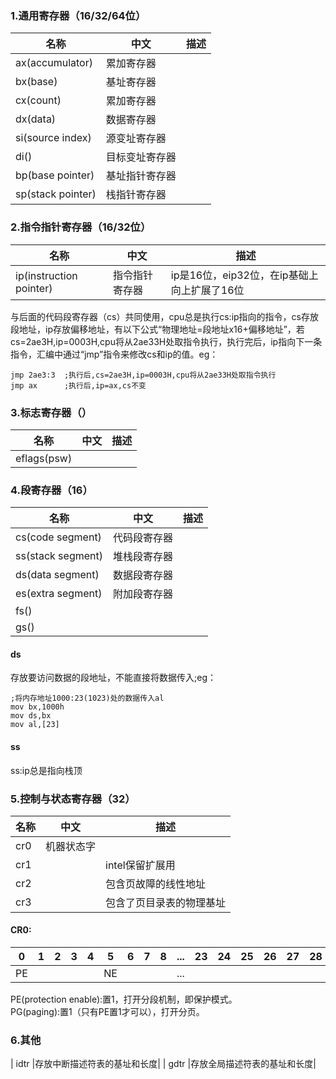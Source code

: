 ### 1.通用寄存器（16/32/64位）
|          名称      |     中文    | 描述 |
|-------------------|-------------|-----|
|ax(accumulator)    |  累加寄存器   |     |
|bx(base)           |  基址寄存器   |     |
|cx(count)          |  累加寄存器   |     |
|dx(data)           |  数据寄存器   |     |
|si(source index)   | 源变址寄存器  |      |
|di()               | 目标变址寄存器 |     |
|bp(base pointer)   | 基址指针寄存器 |     |
|sp(stack pointer)  | 栈指针寄存器   |     |

### 2.指令指针寄存器（16/32位）
|              名称      |     中文   |                  描述                      |
|-----------------------|------------|-------------------------------------------|
|ip(instruction pointer)|指令指针寄存器| ip是16位，eip32位，在ip基础上向上扩展了16位    |

与后面的代码段寄存器（cs）共同使用，cpu总是执行cs:ip指向的指令，cs存放段地址，ip存放偏移地址，有以下公式“物理地址=段地址x16+偏移地址”，若cs=2ae3H,ip=0003H,cpu将从2ae33H处取指令执行，执行完后，ip指向下一条指令，汇编中通过“jmp”指令来修改cs和ip的值。eg：        
```
jmp 2ae3:3  ;执行后,cs=2ae3H,ip=0003H,cpu将从2ae33H处取指令执行
jmp ax      ;执行后,ip=ax,cs不变
```

### 3.标志寄存器（）
|    名称    |   中文  | 描述 |
|-----------|---------|-----|
|eflags(psw)|         ||


### 4.段寄存器（16）
|         名称     |     中文    | 描述 |
|-----------------|-------------|-----|
|cs(code segment) | 代码段寄存器  |     |
|ss(stack segment) | 堆栈段寄存器 |     |
|ds(data segment) | 数据段寄存器  |     |
|es(extra segment) | 附加段寄存器 |     |
|fs() |||
|gs() |||
#### ds
存放要访问数据的段地址，不能直接将数据传入;eg：  
```
;将内存地址1000:23(1023)处的数据传入al
mov bx,1000h
mov ds,bx
mov al,[23]
```
#### ss
ss:ip总是指向栈顶

### 5.控制与状态寄存器（32）
|名称 |   中文   |         描述        |
|----|----------|--------------------|
|cr0 | 机器状态字 |                    |
|cr1 |          |intel保留扩展用       |
|cr2 |          |包含页故障的线性地址    |
|cr3 |          |包含了页目录表的物理基址|

#### CR0:
|0 |1 |2 |3 |4 |5 | 6| 7| 8|...|23|24|25|26|27|28|29|30|31|
|--|--|--|--|--|--|--|--|--|---|--|--|--|--|--|--|--|--|--|
|PE|  |  |  |  |NE|  |  |  |...|  |  |  |  |  |  |  |  |PG|

PE(protection enable):置1，打开分段机制，即保护模式。  
PG(paging):置1（只有PE置1才可以），打开分页。

### 6.其他
| idtr |存放中断描述符表的基址和长度|
| gdtr |存放全局描述符表的基址和长度|
